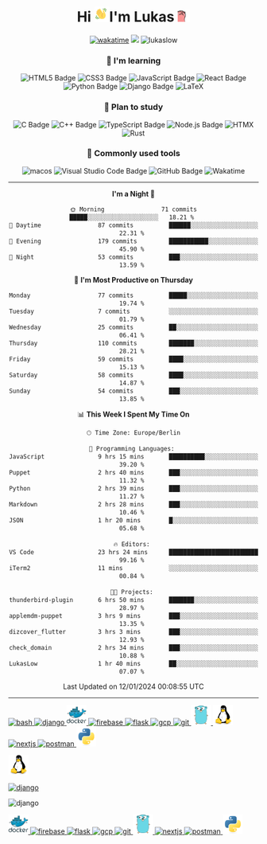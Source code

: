 <div align="center">
    <h1>Hi 
        <img src="https://raw.githubusercontent.com/LukasLow/LukasLow/main/icons/waving.gif" 
            alt="Waving hand animated gif"
            height="30"
            width="30" />I'm Lukas
        <img src="https://raw.githubusercontent.com/LukasLow/LukasLow/main/icons/cat_vibe.gif" 
            alt="Cat animated gif"
            height="25"
            width="25" />
    </h1>
<p>
    <a href="https://wakatime.com/@fe20e3cc-9d58-4b87-b19d-591cbffd8134"><img src="https://wakatime.com/badge/user/fe20e3cc-9d58-4b87-b19d-591cbffd8134.svg" alt="wakatime"></a>
    <a href="https://lukas.lowsky.eu/"><img src="https://img.shields.io/badge/My_Website-lowsky.eu-green" /></a>
    <a><img src="https://komarev.com/ghpvc/?username=lukaslow&label=Profile%20views&color=0e75b6&style=flat" alt="lukaslow" /></a>
</p>

<!--  skill badge -->
### 💪  I'm learning


![HTML5 Badge](https://img.shields.io/badge/HTML5-E34F26?logo=html5&logoColor=fff&style=flat)
![CSS3 Badge](https://img.shields.io/badge/CSS3-1572B6?logo=css3&logoColor=fff&style=flat)
![JavaScript Badge](https://img.shields.io/badge/JavaScript-F7DF1E?logo=javascript&logoColor=000&style=flat)
![React Badge](https://img.shields.io/badge/React-61DAFB?logo=react&logoColor=000&style=flat)
![Python Badge](https://img.shields.io/badge/Python-3776AB?logo=python&logoColor=fff&style=flat)
![Django Badge](https://img.shields.io/badge/Django-092E20?logo=django&logoColor=fff&style=flat)
![LaTeX](https://img.shields.io/badge/LaTeX-47A141?logo=LaTeX&logoColor=white)
  
### 🧠 Plan to study

![C Badge](https://img.shields.io/badge/C-A8B9CC?logo=c&logoColor=fff&style=flat)
![C++ Badge](https://img.shields.io/badge/C%2B%2B-00599C?logo=cplusplus&logoColor=fff&style=flat)
![TypeScript Badge](https://img.shields.io/badge/TypeScript-3178C6?logo=typescript&logoColor=fff&style=flat)
![Node.js Badge](https://img.shields.io/badge/Node.js-393?logo=nodedotjs&logoColor=fff&style=flat)
![HTMX](https://img.shields.io/badge/%3C/%3E%20htmx-3D72D7?&logo=mysl&logoColor=white)
![Rust](https://img.shields.io/badge/Rust-black?logo=rust&logoColor=#E57324)
<!-- ![Three.js Badge](https://img.shields.io/badge/Three.js-092E20?logo=threedotjs&logoColor=fff&style=flat) -->

### 🧰 Commonly used tools

![macos](https://img.shields.io/badge/macOS-000000?logo=apple&logoColor=white&color=black&style=flat)
![Visual Studio Code Badge](https://img.shields.io/badge/Visual%20Studio%20Code-007ACC?logo=visualstudiocode&logoColor=fff&style=flat)
![GitHub Badge](https://img.shields.io/badge/GitHub-181717?logo=github&logoColor=fff&style=flat)
![Wakatime](https://img.shields.io/badge/WakaTime-000000?style=for-the-badge&logo=WakaTime&logoColor=white&style=flat)



---
<!--START_SECTION:waka-->
**I'm a Night 🦉** 

```text
🌞 Morning                71 commits          █████░░░░░░░░░░░░░░░░░░░░   18.21 % 
🌆 Daytime                87 commits          ██████░░░░░░░░░░░░░░░░░░░   22.31 % 
🌃 Evening                179 commits         ███████████░░░░░░░░░░░░░░   45.90 % 
🌙 Night                  53 commits          ███░░░░░░░░░░░░░░░░░░░░░░   13.59 % 
```
📅 **I'm Most Productive on Thursday** 

```text
Monday                   77 commits          █████░░░░░░░░░░░░░░░░░░░░   19.74 % 
Tuesday                  7 commits           ░░░░░░░░░░░░░░░░░░░░░░░░░   01.79 % 
Wednesday                25 commits          ██░░░░░░░░░░░░░░░░░░░░░░░   06.41 % 
Thursday                 110 commits         ███████░░░░░░░░░░░░░░░░░░   28.21 % 
Friday                   59 commits          ████░░░░░░░░░░░░░░░░░░░░░   15.13 % 
Saturday                 58 commits          ████░░░░░░░░░░░░░░░░░░░░░   14.87 % 
Sunday                   54 commits          ███░░░░░░░░░░░░░░░░░░░░░░   13.85 % 
```


📊 **This Week I Spent My Time On** 

```text
🕑︎ Time Zone: Europe/Berlin

💬 Programming Languages: 
JavaScript               9 hrs 15 mins       ██████████░░░░░░░░░░░░░░░   39.20 % 
Puppet                   2 hrs 40 mins       ███░░░░░░░░░░░░░░░░░░░░░░   11.32 % 
Python                   2 hrs 39 mins       ███░░░░░░░░░░░░░░░░░░░░░░   11.27 % 
Markdown                 2 hrs 28 mins       ███░░░░░░░░░░░░░░░░░░░░░░   10.46 % 
JSON                     1 hr 20 mins        █░░░░░░░░░░░░░░░░░░░░░░░░   05.68 % 

🔥 Editors: 
VS Code                  23 hrs 24 mins      █████████████████████████   99.16 % 
iTerm2                   11 mins             ░░░░░░░░░░░░░░░░░░░░░░░░░   00.84 % 

🐱‍💻 Projects: 
thunderbird-plugin       6 hrs 50 mins       ███████░░░░░░░░░░░░░░░░░░   28.97 % 
applemdm-puppet          3 hrs 9 mins        ███░░░░░░░░░░░░░░░░░░░░░░   13.35 % 
dizcover_flutter         3 hrs 3 mins        ███░░░░░░░░░░░░░░░░░░░░░░   12.93 % 
check_domain             2 hrs 34 mins       ███░░░░░░░░░░░░░░░░░░░░░░   10.88 % 
LukasLow                 1 hr 40 mins        ██░░░░░░░░░░░░░░░░░░░░░░░   07.07 % 
```


 Last Updated on 12/01/2024 00:08:55 UTC
<!--END_SECTION:waka-->
</div>

----

<p align="left"> <a href="https://www.gnu.org/software/bash/" target="_blank" rel="noreferrer"> <img src="https://www.vectorlogo.zone/logos/gnu_bash/gnu_bash-icon.svg" alt="bash" width="40" height="40"/> </a> <a href="https://www.djangoproject.com/" target="_blank" rel="noreferrer"> <img src="https://cdn.worldvectorlogo.com/logos/django.svg" alt="django" width="40" height="40"/> </a> <a href="https://www.docker.com/" target="_blank" rel="noreferrer"> <img src="https://raw.githubusercontent.com/devicons/devicon/master/icons/docker/docker-original-wordmark.svg" alt="docker" width="40" height="40"/> </a> <a href="https://firebase.google.com/" target="_blank" rel="noreferrer"> <img src="https://www.vectorlogo.zone/logos/firebase/firebase-icon.svg" alt="firebase" width="40" height="40"/> </a> <a href="https://flask.palletsprojects.com/" target="_blank" rel="noreferrer"> <img src="https://www.vectorlogo.zone/logos/pocoo_flask/pocoo_flask-icon.svg" alt="flask" width="40" height="40"/> </a> <a href="https://cloud.google.com" target="_blank" rel="noreferrer"> <img src="https://www.vectorlogo.zone/logos/google_cloud/google_cloud-icon.svg" alt="gcp" width="40" height="40"/> </a> <a href="https://git-scm.com/" target="_blank" rel="noreferrer"> <img src="https://www.vectorlogo.zone/logos/git-scm/git-scm-icon.svg" alt="git" width="40" height="40"/> </a> <a href="https://golang.org" target="_blank" rel="noreferrer"> <img src="https://raw.githubusercontent.com/devicons/devicon/master/icons/go/go-original.svg" alt="go" width="40" height="40"/> </a> <a href="https://www.linux.org/" target="_blank" rel="noreferrer"> <img src="https://raw.githubusercontent.com/devicons/devicon/master/icons/linux/linux-original.svg" alt="linux" width="40" height="40"/> </a> <a href="https://nextjs.org/" target="_blank" rel="noreferrer"> <img src="https://cdn.worldvectorlogo.com/logos/nextjs-2.svg" alt="nextjs" width="40" height="40"/> </a> <a href="https://postman.com" target="_blank" rel="noreferrer"> <img src="https://www.vectorlogo.zone/logos/getpostman/getpostman-icon.svg" alt="postman" width="40" height="40"/> </a> <a href="https://www.python.org" target="_blank" rel="noreferrer"> <img src="https://raw.githubusercontent.com/devicons/devicon/master/icons/python/python-original.svg" alt="python" width="40" height="40"/> </a> </p>

<a href="https://www.linux.org/" target="_blank" rel="noreferrer"> <img src="https://raw.githubusercontent.com/devicons/devicon/master/icons/linux/linux-original.svg" alt="linux" width="40" height="40"/> </a>

</a> <a href="https://www.djangoproject.com/" target="_blank" rel="noreferrer"> <img src="https://cdn.worldvectorlogo.com/logos/django.svg" alt="django" width="40" height="40"/> </a> 

<a > <img src="https://cdn.worldvectorlogo.com/logos/macos.svg" alt="django" width="40" height="40"/> </a> 

<a href="https://www.docker.com/" target="_blank" rel="noreferrer"> <img src="https://raw.githubusercontent.com/devicons/devicon/master/icons/docker/docker-original-wordmark.svg" alt="docker" width="40" height="40"/> </a> <a href="https://firebase.google.com/" target="_blank" rel="noreferrer"> <img src="https://www.vectorlogo.zone/logos/firebase/firebase-icon.svg" alt="firebase" width="40" height="40"/> </a> <a href="https://flask.palletsprojects.com/" target="_blank" rel="noreferrer"> <img src="https://www.vectorlogo.zone/logos/pocoo_flask/pocoo_flask-icon.svg" alt="flask" width="40" height="40"/> </a> <a href="https://cloud.google.com" target="_blank" rel="noreferrer"> <img src="https://www.vectorlogo.zone/logos/google_cloud/google_cloud-icon.svg" alt="gcp" width="40" height="40"/> </a> <a href="https://git-scm.com/" target="_blank" rel="noreferrer"> <img src="https://www.vectorlogo.zone/logos/git-scm/git-scm-icon.svg" alt="git" width="40" height="40"/> </a> <a href="https://golang.org" target="_blank" rel="noreferrer"> <img src="https://raw.githubusercontent.com/devicons/devicon/master/icons/go/go-original.svg" alt="go" width="40" height="40"/> </a>  <a href="https://nextjs.org/" target="_blank" rel="noreferrer"> <img src="https://cdn.worldvectorlogo.com/logos/nextjs-2.svg" alt="nextjs" width="40" height="40"/> </a> <a href="https://postman.com" target="_blank" rel="noreferrer"> <img src="https://www.vectorlogo.zone/logos/getpostman/getpostman-icon.svg" alt="postman" width="40" height="40"/> </a> <a href="https://www.python.org" target="_blank" rel="noreferrer"> <img src="https://raw.githubusercontent.com/devicons/devicon/master/icons/python/python-original.svg" alt="python" width="40" height="40"/> </a> </p>

